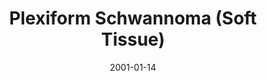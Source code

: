 ---
title: Plexiform Schwannoma (Soft Tissue)
image: https://www.cycif.org/assets/img/coy-acta-neuropathol-2019/7_4_CutaneousSchwannomaSoftTissue.jpg
date: '2001-01-14'
minerva_link: https://www.cycif.org/data/coy-acta-neuropathol-2019/osd-7_4_CutaneousSchwannomaSoftTissue.html
info_link: https://www.cycif.org/data/coy-acta-neuropathol-2019/index.html
show_page_link: false
---
